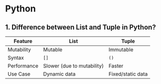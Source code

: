 # Python

## 1. Difference between List and Tuple in Python?
| Feature     | List                       | Tuple             |
| ----------- | -------------------------- | ----------------- |
| Mutability  | Mutable                    | Immutable         |
| Syntax      | `[]`                       | `()`              |
| Performance | Slower (due to mutability) | Faster            |
| Use Case    | Dynamic data               | Fixed/static data |
